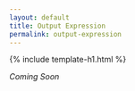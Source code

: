 ```yaml
---
layout: default
title: Output Expression
permalink: output-expression
---
```


{% include template-h1.html %}

_Coming Soon_

